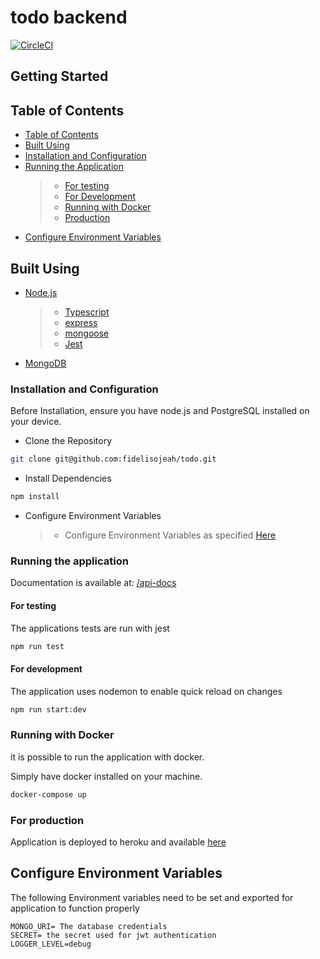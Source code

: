 # todo backend

[![CircleCI](https://circleci.com/gh/fidelisojeah/todo.svg?style=svg)](https://circleci.com/gh/fidelisojeah/todo)


## Getting Started

## Table of Contents

-   [Table of Contents](#table-of-contents)
-   [Built Using](#built-using)
-   [Installation and Configuration](#installation-and-configuration)
-   [Running the Application](#running-the-application)
    > -   [For testing](#for-testing)
    > -   [For Development](#for-development)
    > -   [Running with Docker](#running-with-docker)
    > -   [Production](#for-production)
-   [Configure Environment Variables](#configure-environment-variables)

## Built Using

-   [Node.js](https://nodejs.org/en/)

    > -   [Typescript](https://www.typescriptlang.org/)
    > -   [express](https://expressjs.com/)
    > -   [mongoose](https://mongoosejs.com/)
    > -   [Jest](https://jestjs.io/)

-   [MongoDB](https://www.mongodb.com/)

### Installation and Configuration

Before Installation, ensure you have node.js and PostgreSQL installed on your device.

-   Clone the Repository

```bash
git clone git@github.com:fidelisojeah/todo.git
```

-   Install Dependencies

```bash
npm install
```

-   Configure Environment Variables

    > -   Configure Environment Variables as specified [Here](#configure-environment-variables)

### Running the application

Documentation is available at: [/api-docs](https://todo-backend-task.herokuapp.com/api-docs)

#### For testing

The applications tests are run with jest

```bash
npm run test
```

#### For development

The application uses nodemon to enable quick reload on changes

```bash
npm run start:dev
```

### Running with Docker

it is possible to run the application with docker.

Simply have docker installed on your machine.

```bash
docker-compose up
```

### For production

Application is deployed to heroku and available [here](https://todo-backend-task.herokuapp.com/)

## Configure Environment Variables

The following Environment variables need to be set and exported for application to function properly

```
MONGO_URI= The database credentials
SECRET= the secret used for jwt authentication
LOGGER_LEVEL=debug
```
